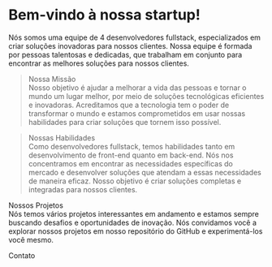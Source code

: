 # Bem-vindo à nossa startup!<br>
Nós somos uma equipe de 4 desenvolvedores fullstack, especializados em criar soluções inovadoras para nossos clientes. Nossa equipe é formada por pessoas talentosas e dedicadas, que trabalham em conjunto para encontrar as melhores soluções para nossos clientes.<br>

> Nossa Missão <br>
Nosso objetivo é ajudar a melhorar a vida das pessoas e tornar o mundo um lugar melhor, por meio de soluções tecnológicas eficientes e inovadoras. Acreditamos que a tecnologia tem o poder de transformar o mundo e estamos comprometidos em usar nossas habilidades para criar soluções que tornem isso possível.<br>

> Nossas Habilidades <br>
Como desenvolvedores fullstack, temos habilidades tanto em desenvolvimento de front-end quanto em back-end. Nós nos concentramos em encontrar as necessidades específicas do mercado e desenvolver soluções que atendam a essas necessidades de maneira eficaz. Nosso objetivo é criar soluções completas e integradas para nossos clientes. <br>

Nossos Projetos <br>
Nós temos vários projetos interessantes em andamento e estamos sempre buscando desafios e oportunidades de inovação. Nós convidamos você a explorar nossos projetos em nosso repositório do GitHub e experimentá-los você mesmo.

Contato
 <!-- Se você estiver interessado em colaborar conosco ou tiver alguma dúvida, não hesite em entrar em contato conosco através do nosso e-mail: contato@startup.com. Estamos sempre abertos a novas oportunidades e ideias. -->


